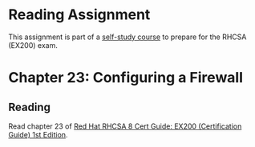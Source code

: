 # Reading Assignment
This assignment is part of a [self-study course](../README.md) to prepare for the RHCSA (EX200) exam.
# Chapter 23: Configuring a Firewall

## Reading
Read chapter 23 of [Red Hat RHCSA 8 Cert Guide: EX200 (Certification Guide) 1st Edition](https://www.amazon.com/Red-RHCSA-Cert-Guide-Certification-dp-0135938139/dp/0135938139).
